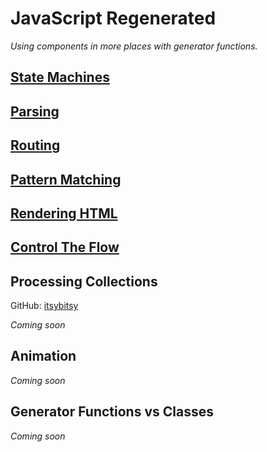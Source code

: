 # JavaScript Regenerated

_Using components in more places with generator functions._
## [State Machines](/article/machines)

## [Parsing](/article/parsing)

## [Routing](/article/routing)

## [Pattern Matching](/article/pattern-matching)

## [Rendering HTML](/article/markup)

## [Control The Flow](/article/control-the-flow)

## Processing Collections

GitHub: [itsybitsy](https://github.com/RoyalIcing/itsybitsy)

_Coming soon_

## Animation

_Coming soon_

## Generator Functions vs Classes

_Coming soon_
